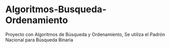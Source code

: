 # Algoritmos-Busqueda-Ordenamiento
Proyecto con Algoritmos de Búsqueda y Ordenamiento, Se utiliza el Padrón Nacional para Búsqueda Binaria
